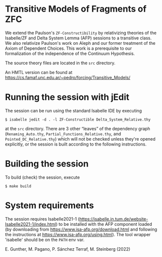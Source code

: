Transitive Models of Fragments of ZFC
=====================================

We extend the Paulson's `ZF-Constructibility` by relativizing theories
of the Isabelle/ZF and Delta System Lemma (AFP) sessions to a transitive
class. We also relativize Paulson's work on Aleph and our former
treatment of the Axiom of Dependent Choices. This work is a
prerequisite to our formalization of the independence of the
Continuum Hypothesis.

The source theory files are located in the `src` directory.

An HMTL version can be found at
https://cs.famaf.unc.edu.ar/~pedro/forcing/Transitive_Models/

Running the session with jEdit
==============================

The session can be run using the standard Isabelle IDE by
executing
```
$ isabelle jedit -d . -l ZF-Constructible Delta_System_Relative.thy
```

at the `src` directory. There are 3 other “leaves” of
the dependency graph (`Renaming_Auto.thy`,
`Partial_Functions_Relative.thy`, and `Pointed_DC_Relative.thy`) which
will not be checked unless they're opened explicitly, or the session
is built according to the following instructions.


Building the session
====================

To build (check) the session, execute
```
$ make build
```

System requirements
===================

The session requires Isabelle2021-1 (https://isabelle.in.tum.de/website-Isabelle2021-1/index.html)
to be installed with the AFP component loaded (by downloading from
https://www.isa-afp.org/download.html and following the instructions at https://www.isa-afp.org/using.html).
The tool wrapper 'isabelle' should be on the `PATH` env var.


E. Gunther, M. Pagano, P. Sánchez Terraf, M. Steinberg (2022)
